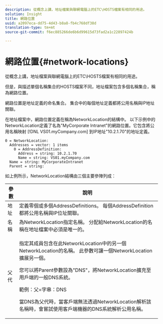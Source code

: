 ```yaml
---
description: 從概念上講，地址檔案與聯網電腦上的ETC\HOSTS檔案有相同的用途。
solution: Insight
title: 網路位置
uuid: a2097eca-dd75-4d43-b8a8-fb4c768df38d
translation-type: tm+mt
source-git-commit: f6ec885266de6b6d99615d73fad2a1c22897424b

---
```



# 網路位置{#network-locations}

從概念上講，地址檔案與聯網電腦上的ETC\HOSTS檔案有相同的用途。

但是，與描述單個名稱集合的HOSTS檔案不同，地址檔案包含多個名稱集合，稱為網路位置。

網路位置是地址定義的命名集合。 集合中的每個地址定義都將公用名稱與IP地址關聯。

在地址檔案中，網路位置定義在稱為NetworkLocation的結構中。 以下示例中的NetworkLocation定義了名為&quot;MyCorporate Intranet&quot;的網路位置。它包含將公用名稱映射 [!DNL VS01.myCompany.com] 到IP地址&quot;10.2.1.70&quot;的地址定義。

```
0 = NetworkLocation: 
  Addresses = vector: 1 items
    0 = AddressDefinition: 
      Address = string: 10.2.1.70
      Name = string: VS01.myCompany.com
  Name = string: MyCorporateIntranet
  Parent = string: 
```

如上例所示，NetworkLocation結構由三個主要參陣列成：

<table id="table_9142A0EFA15E4C37975E7ACE234F6FDD"> 
 <thead> 
  <tr> 
   <th colname="col1" class="entry"> 參數 </th> 
   <th colname="col2" class="entry"> 說明 </th> 
  </tr> 
 </thead>
 <tbody> 
  <tr> 
   <td colname="col1"> 地址 </td> 
   <td colname="col2"> 定義零個或多個AddressDefinitions。 每個AddressDefinition都將公用名稱與IP位址關聯。 </td> 
  </tr> 
  <tr> 
   <td colname="col1"> 名稱 </td> 
   <td colname="col2"> 為NetworkLocation指定名稱。 分配給NetworkLocation的名稱在地址檔案中必須是唯一的。 </td> 
  </tr> 
  <tr> 
   <td colname="col1"> 父代 </td> 
   <td colname="col2"> <p>指定其成員包含在此NetworkLocation中的另一個NetworkLocation的名稱。 此參數可讓一個NetworkLocation擴展另一個。 </p> <p>您可以將Parent參數設為"DNS"，將NetworkLocation擴充至用戶端的一般DNS系統。 </p> <p>範例：父=字串：DNS </p> <p>當DNS為父代時，當客戶端無法透過NetworkLocation解析該名稱時，會嘗試使用客戶端機器的DNS系統解析公用名稱。 </p> </td> 
  </tr> 
 </tbody> 
</table>
